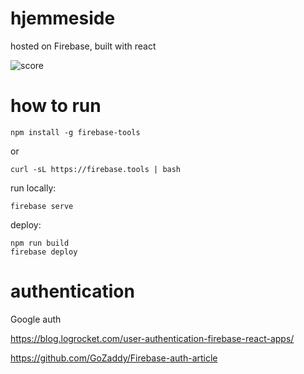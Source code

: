 ﻿# hjemmeside

hosted on Firebase, built with react

![score](https://www.code-inspector.com/project/29388/status/svg)


# how to run

```
npm install -g firebase-tools
```
or
```
curl -sL https://firebase.tools | bash
```

run locally:
```
firebase serve
```
deploy:
```
npm run build
firebase deploy
```

# authentication

Google auth

https://blog.logrocket.com/user-authentication-firebase-react-apps/

https://github.com/GoZaddy/Firebase-auth-article
